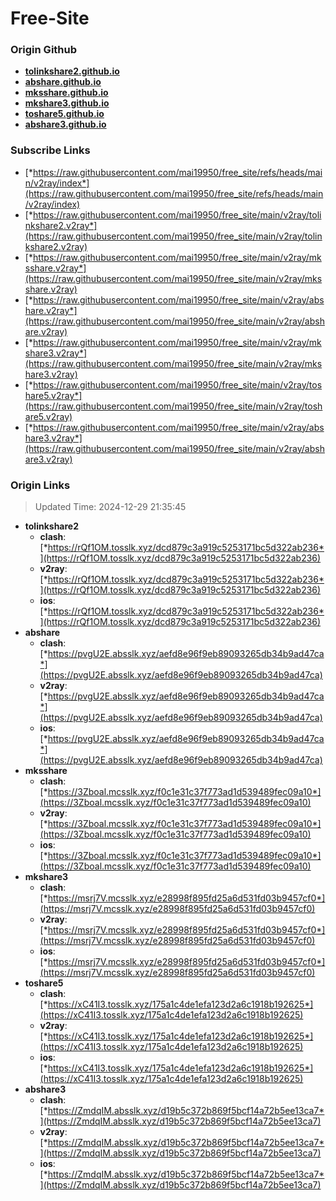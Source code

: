 # Free-Site

### Origin Github

- [**tolinkshare2.github.io**](https://github.com/tolinkshare2/tolinkshare2.github.io)
- [**abshare.github.io**](https://github.com/abshare/abshare.github.io)
- [**mksshare.github.io**](https://github.com/mksshare/mksshare.github.io)
- [**mkshare3.github.io**](https://github.com/mkshare3/mkshare3.github.io)
- [**toshare5.github.io**](https://github.com/toshare5/toshare5.github.io)
- [**abshare3.github.io**](https://github.com/abshare3/abshare3.github.io)

### Subscribe Links

- [*https://raw.githubusercontent.com/mai19950/free_site/refs/heads/main/v2ray/index*](https://raw.githubusercontent.com/mai19950/free_site/refs/heads/main/v2ray/index)
- [*https://raw.githubusercontent.com/mai19950/free_site/main/v2ray/tolinkshare2.v2ray*](https://raw.githubusercontent.com/mai19950/free_site/main/v2ray/tolinkshare2.v2ray)
- [*https://raw.githubusercontent.com/mai19950/free_site/main/v2ray/mksshare.v2ray*](https://raw.githubusercontent.com/mai19950/free_site/main/v2ray/mksshare.v2ray)
- [*https://raw.githubusercontent.com/mai19950/free_site/main/v2ray/abshare.v2ray*](https://raw.githubusercontent.com/mai19950/free_site/main/v2ray/abshare.v2ray)
- [*https://raw.githubusercontent.com/mai19950/free_site/main/v2ray/mkshare3.v2ray*](https://raw.githubusercontent.com/mai19950/free_site/main/v2ray/mkshare3.v2ray)
- [*https://raw.githubusercontent.com/mai19950/free_site/main/v2ray/toshare5.v2ray*](https://raw.githubusercontent.com/mai19950/free_site/main/v2ray/toshare5.v2ray)
- [*https://raw.githubusercontent.com/mai19950/free_site/main/v2ray/abshare3.v2ray*](https://raw.githubusercontent.com/mai19950/free_site/main/v2ray/abshare3.v2ray)

### Origin Links

> Updated Time: 2024-12-29 21:35:45

- **tolinkshare2**
  - **clash**: [*https://rQf1OM.tosslk.xyz/dcd879c3a919c5253171bc5d322ab236*](https://rQf1OM.tosslk.xyz/dcd879c3a919c5253171bc5d322ab236)
  - **v2ray**: [*https://rQf1OM.tosslk.xyz/dcd879c3a919c5253171bc5d322ab236*](https://rQf1OM.tosslk.xyz/dcd879c3a919c5253171bc5d322ab236)
  - **ios**: [*https://rQf1OM.tosslk.xyz/dcd879c3a919c5253171bc5d322ab236*](https://rQf1OM.tosslk.xyz/dcd879c3a919c5253171bc5d322ab236)
- **abshare**
  - **clash**: [*https://pvgU2E.absslk.xyz/aefd8e96f9eb89093265db34b9ad47ca*](https://pvgU2E.absslk.xyz/aefd8e96f9eb89093265db34b9ad47ca)
  - **v2ray**: [*https://pvgU2E.absslk.xyz/aefd8e96f9eb89093265db34b9ad47ca*](https://pvgU2E.absslk.xyz/aefd8e96f9eb89093265db34b9ad47ca)
  - **ios**: [*https://pvgU2E.absslk.xyz/aefd8e96f9eb89093265db34b9ad47ca*](https://pvgU2E.absslk.xyz/aefd8e96f9eb89093265db34b9ad47ca)
- **mksshare**
  - **clash**: [*https://3Zboal.mcsslk.xyz/f0c1e31c37f773ad1d539489fec09a10*](https://3Zboal.mcsslk.xyz/f0c1e31c37f773ad1d539489fec09a10)
  - **v2ray**: [*https://3Zboal.mcsslk.xyz/f0c1e31c37f773ad1d539489fec09a10*](https://3Zboal.mcsslk.xyz/f0c1e31c37f773ad1d539489fec09a10)
  - **ios**: [*https://3Zboal.mcsslk.xyz/f0c1e31c37f773ad1d539489fec09a10*](https://3Zboal.mcsslk.xyz/f0c1e31c37f773ad1d539489fec09a10)
- **mkshare3**
  - **clash**: [*https://msrj7V.mcsslk.xyz/e28998f895fd25a6d531fd03b9457cf0*](https://msrj7V.mcsslk.xyz/e28998f895fd25a6d531fd03b9457cf0)
  - **v2ray**: [*https://msrj7V.mcsslk.xyz/e28998f895fd25a6d531fd03b9457cf0*](https://msrj7V.mcsslk.xyz/e28998f895fd25a6d531fd03b9457cf0)
  - **ios**: [*https://msrj7V.mcsslk.xyz/e28998f895fd25a6d531fd03b9457cf0*](https://msrj7V.mcsslk.xyz/e28998f895fd25a6d531fd03b9457cf0)
- **toshare5**
  - **clash**: [*https://xC41I3.tosslk.xyz/175a1c4de1efa123d2a6c1918b192625*](https://xC41I3.tosslk.xyz/175a1c4de1efa123d2a6c1918b192625)
  - **v2ray**: [*https://xC41I3.tosslk.xyz/175a1c4de1efa123d2a6c1918b192625*](https://xC41I3.tosslk.xyz/175a1c4de1efa123d2a6c1918b192625)
  - **ios**: [*https://xC41I3.tosslk.xyz/175a1c4de1efa123d2a6c1918b192625*](https://xC41I3.tosslk.xyz/175a1c4de1efa123d2a6c1918b192625)
- **abshare3**
  - **clash**: [*https://ZmdqIM.absslk.xyz/d19b5c372b869f5bcf14a72b5ee13ca7*](https://ZmdqIM.absslk.xyz/d19b5c372b869f5bcf14a72b5ee13ca7)
  - **v2ray**: [*https://ZmdqIM.absslk.xyz/d19b5c372b869f5bcf14a72b5ee13ca7*](https://ZmdqIM.absslk.xyz/d19b5c372b869f5bcf14a72b5ee13ca7)
  - **ios**: [*https://ZmdqIM.absslk.xyz/d19b5c372b869f5bcf14a72b5ee13ca7*](https://ZmdqIM.absslk.xyz/d19b5c372b869f5bcf14a72b5ee13ca7)

